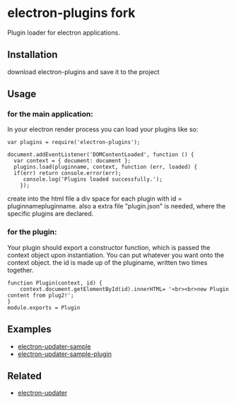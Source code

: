 # electron-plugins fork
Plugin loader for electron applications.

## Installation
download electron-plugins and save it to the project

## Usage
### for the main application:
In your electron render process you can load your plugins like so:
```
var plugins = require('electron-plugins');
```
```
document.addEventListener('DOMContentLoaded', function () {
  var context = { document: document };
  plugins.load(pluginname, context, function (err, loaded) {
  if(err) return console.error(err);
     console.log('Plugins loaded successfully.');
    });
```

create into the html file a div space for each plugin with id = pluginnamepluginname.
also a extra file "plugin.json" is needed, where the specific plugins are declared.

### for the plugin:
Your plugin should export a constructor function, which is passed the context object upon instantiation. You can put whatever you want onto the context object.
the id is made up of the pluginame, written two times together. 
```
function Plugin(context, id) {
	context.document.getElementById(id).innerHTML= '<br><br>new Plugin content from plug2!';
}
module.exports = Plugin
```

## Examples
* [electron-updater-sample](https://github.com/EvolveLabs/electron-updater-sample)
* [electron-updater-sample-plugin](https://github.com/EvolveLabs/electron-updater-sample-plugin)

## Related
* [electron-updater](https://github.com/EvolveLabs/electron-updater)
